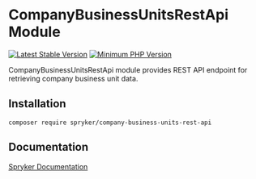# CompanyBusinessUnitsRestApi Module
[![Latest Stable Version](https://poser.pugx.org/spryker/company-business-units-rest-api/v/stable.svg)](https://packagist.org/packages/spryker/company-business-units-rest-api)
[![Minimum PHP Version](https://img.shields.io/badge/php-%3E%3D%207.4-8892BF.svg)](https://php.net/)

CompanyBusinessUnitsRestApi module provides REST API endpoint for retrieving company business unit data.

## Installation

```
composer require spryker/company-business-units-rest-api
```

## Documentation

[Spryker Documentation](https://academy.spryker.com/developing_with_spryker/module_guide/modules.html)
